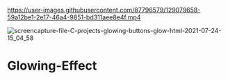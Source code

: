 

https://user-images.githubusercontent.com/87796579/129079658-59a12be1-2e17-46a4-9851-bd311aee8e4f.mp4

![screencapture-file-C-projects-glowing-buttons-glow-html-2021-07-24-15_04_58](https://user-images.githubusercontent.com/87796579/129079667-60419668-539b-4369-b914-2afdd7836014.png)
# Glowing-Effect
